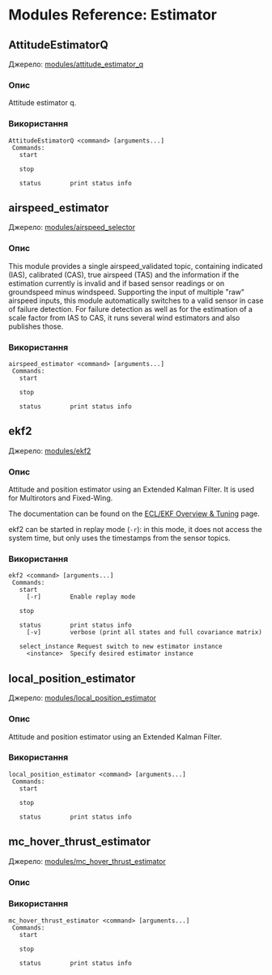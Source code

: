 # Modules Reference: Estimator

## AttitudeEstimatorQ
Джерело: [modules/attitude_estimator_q](https://github.com/PX4/PX4-Autopilot/tree/main/src/modules/attitude_estimator_q)


### Опис
Attitude estimator q.


<a id="AttitudeEstimatorQ_usage"></a>

### Використання
```
AttitudeEstimatorQ <command> [arguments...]
 Commands:
   start

   stop

   status        print status info
```
## airspeed_estimator
Джерело: [modules/airspeed_selector](https://github.com/PX4/PX4-Autopilot/tree/main/src/modules/airspeed_selector)


### Опис
This module provides a single airspeed_validated topic, containing indicated (IAS), calibrated (CAS), true airspeed (TAS) and the information if the estimation currently is invalid and if based sensor readings or on groundspeed minus windspeed. Supporting the input of multiple "raw" airspeed inputs, this module automatically switches to a valid sensor in case of failure detection. For failure detection as well as for the estimation of a scale factor from IAS to CAS, it runs several wind estimators and also publishes those.


<a id="airspeed_estimator_usage"></a>

### Використання
```
airspeed_estimator <command> [arguments...]
 Commands:
   start

   stop

   status        print status info
```
## ekf2
Джерело: [modules/ekf2](https://github.com/PX4/PX4-Autopilot/tree/main/src/modules/ekf2)


### Опис
Attitude and position estimator using an Extended Kalman Filter. It is used for Multirotors and Fixed-Wing.

The documentation can be found on the [ECL/EKF Overview & Tuning](https://docs.px4.io/main/en/advanced_config/tuning_the_ecl_ekf.html) page.

ekf2 can be started in replay mode (`-r`): in this mode, it does not access the system time, but only uses the timestamps from the sensor topics.


<a id="ekf2_usage"></a>

### Використання
```
ekf2 <command> [arguments...]
 Commands:
   start
     [-r]        Enable replay mode

   stop

   status        print status info
     [-v]        verbose (print all states and full covariance matrix)

   select_instance Request switch to new estimator instance
     <instance>  Specify desired estimator instance
```
## local_position_estimator
Джерело: [modules/local_position_estimator](https://github.com/PX4/PX4-Autopilot/tree/main/src/modules/local_position_estimator)


### Опис
Attitude and position estimator using an Extended Kalman Filter.


<a id="local_position_estimator_usage"></a>

### Використання
```
local_position_estimator <command> [arguments...]
 Commands:
   start

   stop

   status        print status info
```
## mc_hover_thrust_estimator
Джерело: [modules/mc_hover_thrust_estimator](https://github.com/PX4/PX4-Autopilot/tree/main/src/modules/mc_hover_thrust_estimator)


### Опис


<a id="mc_hover_thrust_estimator_usage"></a>

### Використання
```
mc_hover_thrust_estimator <command> [arguments...]
 Commands:
   start

   stop

   status        print status info
```

